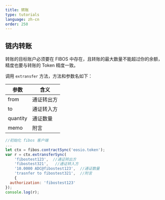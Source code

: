 ```yaml
---
title: 转账
type: tutorials
language: zh-cn
order: 250
---
```


## 链内转账

转账的目标账户必须要在 FIBOS 中存在，且转账的最大数量不能超过你的余额，精度也要与转账的 Token 精度一致。

调用 `extransfer` 方法，方法和参数名如下：

| 参数     | 含义       |
| -------- | ---------- |
| from     | 通证转出方 |
| to       | 通证转入方 |
| quantity | 通证数量   |
| memo     | 附言       |

```javascript
//初始化 fibos 客户端
...
let ctx = fibos.contractSync('eosio.token');
var r = ctx.extransferSync(
    'fibostest123',  //通证转出方
    'fibostest321',   //通证转入方
    '10.0000 ADC@fibostest123',  //通证数量
    'trasnfer to fibostest321',  //附言
    {
  authorization: 'fibostest123'
});
console.log(r);
```